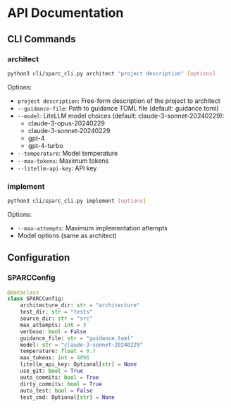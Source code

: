 # API Documentation

## CLI Commands

### architect
```bash
python3 cli/sparc_cli.py architect "project description" [options]
```

Options:
- `project description`: Free-form description of the project to architect
- `--guidance-file`: Path to guidance TOML file (default: guidance.toml)
- `--model`: LiteLLM model choices (default: claude-3-sonnet-20240229):
  - claude-3-opus-20240229
  - claude-3-sonnet-20240229
  - gpt-4
  - gpt-4-turbo
- `--temperature`: Model temperature
- `--max-tokens`: Maximum tokens
- `--litellm-api-key`: API key

### implement
```bash
python3 cli/sparc_cli.py implement [options]
```

Options:
- `--max-attempts`: Maximum implementation attempts
- Model options (same as architect)

## Configuration

### SPARCConfig
```python
@dataclass
class SPARCConfig:
    architecture_dir: str = "architecture"
    test_dir: str = "tests"
    source_dir: str = "src"
    max_attempts: int = 3
    verbose: bool = False
    guidance_file: str = "guidance.toml"
    model: str = "claude-3-sonnet-20240229"
    temperature: float = 0.7
    max_tokens: int = 4096
    litellm_api_key: Optional[str] = None
    use_git: bool = True
    auto_commits: bool = True
    dirty_commits: bool = True
    auto_test: bool = False
    test_cmd: Optional[str] = None
```
